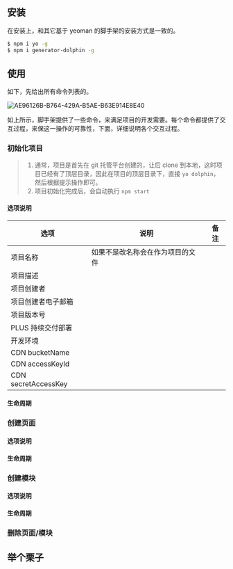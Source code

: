 
## 安装

在安装上，和其它基于 yeoman 的脚手架的安装方式是一致的。

```bash
$ npm i yo -g 
$ npm i generator-dolphin -g
```



## 使用

如下，先给出所有命令列表的。

![AE96126B-B764-429A-B5AE-B63E914E8E40](http://o6ul1xz4z.bkt.clouddn.com/2017-12-17-AE96126B-B764-429A-B5AE-B63E914E8E40.png)

如上所示，脚手架提供了一些命令，来满足项目的开发需要。每个命令都提供了交互过程，来保这一操作的可靠性，下面，详细说明各个交互过程。

### 初始化项目

> 1. 通常，项目是首先在 git 托管平台创建的，让后 clone 到本地，这时项目已经有了顶层目录，因此在项目的顶层目录下，直接 `yo dolphin`， 然后根据提示操作即可。
> 2. 项目初始化完成后，会自动执行 `npm start`



#### 选项说明

| 选项                  | 说明               | 备注   |
| ------------------- | ---------------- | ---- |
| 项目名称                | 如果不是改名称会在作为项目的文件 |      |
| 项目描述                |                  |      |
| 项目创建者               |                  |      |
| 项目创建者电子邮箱           |                  |      |
| 项目版本号               |                  |      |
| PLUS 持续交付部署         |                  |      |
| 开发环境                |                  |      |
| CDN bucketName      |                  |      |
| CDN accessKeyId     |                  |      |
| CDN secretAccessKey |                  |      |

#### 生命周期



### 创建页面

#### 选项说明

#### 生命周期

### 创建模块

#### 选项说明

#### 生命周期

### 删除页面/模块



## 举个栗子

